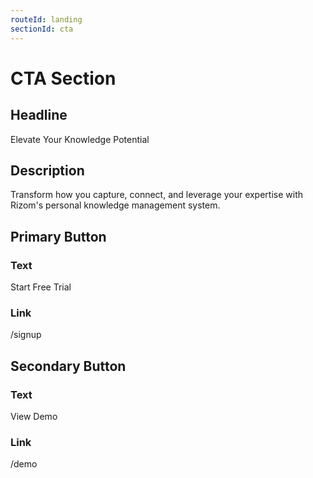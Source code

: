 ```yaml
---
routeId: landing
sectionId: cta
---
```

# CTA Section

## Headline

Elevate Your Knowledge Potential

## Description

Transform how you capture, connect, and leverage your expertise with Rizom's personal knowledge management system.

## Primary Button

### Text

Start Free Trial

### Link

/signup

## Secondary Button

### Text

View Demo

### Link

/demo
